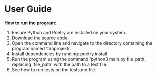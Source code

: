 # User Guide

**How to run the program:**

1. Ensure Python and Poetry are installed on your system.
2. Download the source code.
3. Open the command line and navigate to the directory containing the program named 'tiraprojekti'.
4. Install dependencies by running: poetry install
5. Run the program using the command 'python3 main.py file_path', replacing 'file_path' with the path to a text file.
6. See how to run tests on the tests.md file.